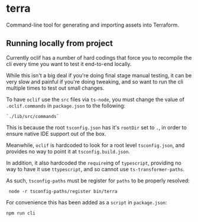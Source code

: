 # terra

Command-line tool for generating and importing assets into Terraform.

## Running locally from project

Currently oclif has a number of hard codings that force you to recompile the cli
every time you want to test it end-to-end locally.

While this isn't a big deal if you're doing final stage manual testing, it can
be very slow and painful if you're doing tweaking, and so want to run the cli
multiple times to test out small changes.

To have `oclif` use the `src` files via `ts-node`, you must change the value of
`.oclif.commands` in `package.json` to the following:

    `./lib/src/commands`

This is because the root `tsconfig.json` has it's `rootDir` set to `.`, in order
to ensure native IDE support out of the box.

Meanwhile, `oclif` is hardcoded to look for a root level `tsconfig.json`, and
provides no way to point it at `tsconfig.build.json`.

In addition, it also hardcoded the `require`ing of `typescript`, providing no
way to have it use `ttypescript`, and so cannot use `ts-transformer-paths`.

As such, `tsconfig-paths` must be register for `paths` to be properly resolved:

     node -r tsconfig-paths/register bin/terra

For convenience this has been added as a `script` in `package.json`:

    npm run cli
